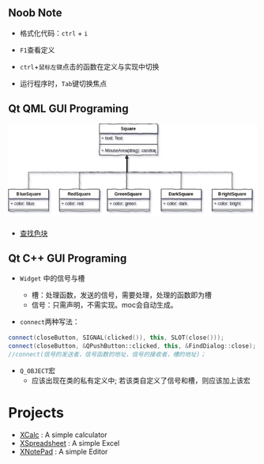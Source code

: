 ## Noob Note

* 格式化代码：`ctrl` + `i`

* `F1`查看定义

* `ctrl`+`鼠标左键`点击的函数在定义与实现中切换
* 运行程序时，`Tab`键切换焦点

  


## Qt QML GUI Programing

![qml-anchors](learn-Qml/asset/anchors.png)

#### 

* [查找色块](https://www.w3.org/TR/css-color-3/#svg-color)




## Qt C++ GUI Programing

* `Widget` 中的信号与槽
  * 槽：处理函数，发送的信号，需要处理，处理的函数即为槽
  * 信号：只需声明，不需实现。moc会自动生成。


* `connect`两种写法：

```c++
connect(closeButton, SIGNAL(clicked()), this, SLOT(close()));
connect(closeButton, &QPushButton::clicked, this, &FindDialog::close);
//connect(信号的发送者，信号函数的地址，信号的接收者，槽的地址)；
```

* `Q_OBJECT`宏
  * 应该出现在类的私有定义中; 若该类自定义了信号和槽，则应该加上该宏


# Projects

* [XCalc](learn-Qt-CPP-GUI/XCalc) : A simple calculator
* [XSpreadsheet](learn-Qt-CPP-GUI/XSpreadsheet) : A simple Excel
* [XNotePad](learn-QtQuick/XNotePad) : A simple Editor

